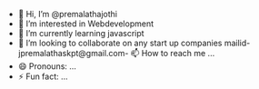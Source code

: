 - 👋 Hi, I’m @premalathajothi
- 👀 I’m interested in Webdevelopment
- 🌱 I’m currently learning javascript
- 💞️ I’m looking to collaborate on any start up companies
mailid-jpremalathaskpt@gmail.com- 📫 How to reach me ...
- 😄 Pronouns: ...
- ⚡ Fun fact: ...

<!---
premalathajothi/premalathajothi is a ✨ special ✨ repository because its `README.md` (this file) appears on your GitHub profile.
You can click the Preview link to take a look at your changes.
--->
